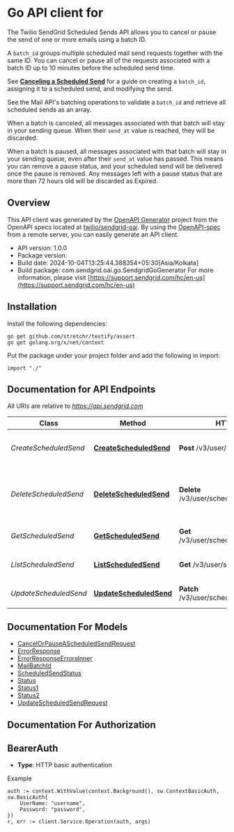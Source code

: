 # Go API client for 

The Twilio SendGrid Scheduled Sends API allows you to cancel or pause the send of one or more emails using a batch ID.

A `batch_id` groups multiple scheduled mail send requests together with the same ID. You can cancel or pause all of the requests associated with a batch ID up to 10 minutes before the scheduled send time.

See [**Canceling a Scheduled Send**](https://docs.sendgrid.com/for-developers/sending-email/stopping-a-scheduled-send) for a guide on creating a `batch_id`, assigning it to a scheduled send, and modifying the send.

See the Mail API's batching operations to validate a `batch_id` and retrieve all scheduled sends as an array.

When a batch is canceled, all messages associated with that batch will stay in your sending queue. When their `send_at` value is reached, they will be discarded.

When a batch is paused, all messages associated with that batch will stay in your sending queue, even after their `send_at` value has passed. This means you can remove a pause status, and your scheduled send will be delivered once the pause is removed. Any messages left with a pause status that are more than 72 hours old will be discarded as Expired.

## Overview
This API client was generated by the [OpenAPI Generator](https://openapi-generator.tech) project from the OpenAPI specs located at [twilio/sendgrid-oai](https://github.com/twilio/sendgrid-oai/tree/main/spec).  By using the [OpenAPI-spec](https://www.openapis.org/) from a remote server, you can easily generate an API client.

- API version: 1.0.0
- Package version: 
- Build date: 2024-10-04T13:25:44.388354+05:30[Asia/Kolkata]
- Build package: com.sendgrid.oai.go.SendgridGoGenerator
For more information, please visit [https://support.sendgrid.com/hc/en-us](https://support.sendgrid.com/hc/en-us)

## Installation

Install the following dependencies:

```shell
go get github.com/stretchr/testify/assert
go get golang.org/x/net/context
```

Put the package under your project folder and add the following in import:

```golang
import "./"
```

## Documentation for API Endpoints

All URIs are relative to *https://api.sendgrid.com*

Class | Method | HTTP request | Description
------------ | ------------- | ------------- | -------------
*CreateScheduledSend* | [**CreateScheduledSend**](docs/CreateScheduledSend.md#createscheduledsend) | **Post** /v3/user/scheduled_sends | Cancel or pause a scheduled send
*DeleteScheduledSend* | [**DeleteScheduledSend**](docs/DeleteScheduledSend.md#deletescheduledsend) | **Delete** /v3/user/scheduled_sends/{BatchId} | Delete a cancellation or pause from a scheduled send
*GetScheduledSend* | [**GetScheduledSend**](docs/GetScheduledSend.md#getscheduledsend) | **Get** /v3/user/scheduled_sends/{BatchId} | Retrieve scheduled send
*ListScheduledSend* | [**ListScheduledSend**](docs/ListScheduledSend.md#listscheduledsend) | **Get** /v3/user/scheduled_sends | Retrieve all scheduled sends
*UpdateScheduledSend* | [**UpdateScheduledSend**](docs/UpdateScheduledSend.md#updatescheduledsend) | **Patch** /v3/user/scheduled_sends/{BatchId} | Update a scheduled send


## Documentation For Models

 - [CancelOrPauseAScheduledSendRequest](CancelOrPauseAScheduledSendRequest.md)
 - [ErrorResponse](ErrorResponse.md)
 - [ErrorResponseErrorsInner](ErrorResponseErrorsInner.md)
 - [MailBatchId](MailBatchId.md)
 - [ScheduledSendStatus](ScheduledSendStatus.md)
 - [Status](Status.md)
 - [Status1](Status1.md)
 - [Status2](Status2.md)
 - [UpdateScheduledSendRequest](UpdateScheduledSendRequest.md)


## Documentation For Authorization



## BearerAuth

- **Type**: HTTP basic authentication

Example

```golang
auth := context.WithValue(context.Background(), sw.ContextBasicAuth, sw.BasicAuth{
    UserName: "username",
    Password: "password",
})
r, err := client.Service.Operation(auth, args)
```

